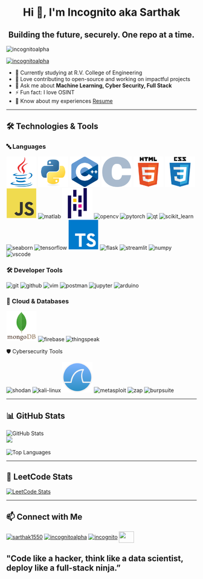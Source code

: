 <h1 align="center">Hi 👋, I'm Incognito aka Sarthak</h1>
<h2 align="center">Building the future, securely. One repo at a time.</h2>

<p align="left"> <img src="https://komarev.com/ghpvc/?username=incognitoalpha&label=Profile%20views&color=0e75b6&style=flat&theme=darkhub" alt="incognitoalpha" /> </p>

<p align="left"> <a href="https://github.com/ryo-ma/github-profile-trophy"><img src="https://github-profile-trophy.vercel.app/?username=incognitoalpha&theme=tokyonight" alt="incognitoalpha" /></a> </p>

- 🌱 Currently studying at R.V. College of Engineering 
- 🚀 Love contributing to open-source and working on impactful projects
- 💬 Ask me about **Machine Learning, Cyber Security, Full Stack**
- ⚡ Fun fact: I love OSINT
- 📄 Know about my experiences [Resume](https://drive.google.com/file/d/1IMQqvJB48oMUdW5FJs3GQhJuM277et_R/view?usp=sharing)
  
---

## 🛠️ Technologies & Tools

### 🔤 Languages  
<p align="left">
  <img src="https://raw.githubusercontent.com/devicons/devicon/master/icons/java/java-original.svg" alt="java" width="80" height="80"/>
  <img src="https://raw.githubusercontent.com/devicons/devicon/master/icons/python/python-original.svg" alt="python" width="80" height="80"/>
  <img src="https://raw.githubusercontent.com/devicons/devicon/master/icons/cplusplus/cplusplus-original.svg" alt="cplusplus" width="80" height="80"/>
  <img src="https://raw.githubusercontent.com/devicons/devicon/master/icons/c/c-original.svg" alt="c" width="80" height="80"/>
  <img src="https://raw.githubusercontent.com/devicons/devicon/master/icons/html5/html5-original-wordmark.svg" alt="html5" width="80" height="80"/>
  <img src="https://raw.githubusercontent.com/devicons/devicon/master/icons/css3/css3-original-wordmark.svg" alt="css3" width="80" height="80"/>
  <img src="https://raw.githubusercontent.com/devicons/devicon/master/icons/javascript/javascript-original.svg" alt="javascript" width = "80" height="80"/>
  <img src="https://upload.wikimedia.org/wikipedia/commons/2/21/Matlab_Logo.png" alt="matlab" width = "80" height="80"/>
  <img src="https://raw.githubusercontent.com/devicons/devicon/2ae2a900d2f041da66e950e4d48052658d850630/icons/pandas/pandas-original.svg" alt="pandas" width="80" height="80"/>
  <img src="https://www.vectorlogo.zone/logos/opencv/opencv-icon.svg" alt="opencv" width="80" height="80"/>
  <img src="https://www.vectorlogo.zone/logos/pytorch/pytorch-icon.svg" alt="pytorch" width="80" height="80"/> 
  <img src="https://upload.wikimedia.org/wikipedia/commons/0/0b/Qt_logo_2016.svg" alt="qt" width="80" height="80"/>
  <img src="https://upload.wikimedia.org/wikipedia/commons/0/05/Scikit_learn_logo_small.svg" alt="scikit_learn" width="80" height="80"/> 
  <img src="https://seaborn.pydata.org/_images/logo-mark-lightbg.svg" alt="seaborn" width="80" height="80"/> 
  <img src="https://www.vectorlogo.zone/logos/tensorflow/tensorflow-icon.svg" alt="tensorflow" width="80" height="80"/> 
  <img src="https://raw.githubusercontent.com/devicons/devicon/master/icons/typescript/typescript-original.svg" alt="typescript" width="80" height="80"/> </a>
  <img src="https://www.vectorlogo.zone/logos/palletsprojects_flask/palletsprojects_flask-icon.svg" alt="flask" width = "80" height="80"/>
  <img src="https://raw.githubusercontent.com/gilbarbara/logos/de2c1f96ff6e74ea7ea979b43202e8d4b863c655/logos/streamlit.svg" alt="streamlit" width = "80" height="80"/>
  <img src="https://github.com/detain/svg-logos/blob/master/svg/n/numpy.svg" alt="numpy" width = "80" height="80"/>
  <img src="https://github.com/benc-uk/icon-collection/blob/master/azure-docs/logo_vs-code.svg" alt="vscode" width = "80" height="80"/>
</p>

### 🛠 Developer Tools  
<p align="left">
  <img src="https://www.vectorlogo.zone/logos/git-scm/git-scm-icon.svg" alt="git" width = "80" height="80"/>
  <img src="https://www.vectorlogo.zone/logos/github/github-tile.svg" alt="github" width = "80" height="80"/>
  <img src="https://www.vectorlogo.zone/logos/vim/vim-icon.svg" alt="vim" width = "80" height="80"/>  
  <img src="https://www.vectorlogo.zone/logos/getpostman/getpostman-icon.svg" alt="postman" width = "80" height="80"/>
  <img src="https://www.vectorlogo.zone/logos/jupyter/jupyter-icon.svg" alt="jupyter" width = "80" height="80"/>
  <img src="https://cdn.worldvectorlogo.com/logos/arduino-1.svg" alt="arduino" width="80" height="80"/>  
</p>

### 💾 Cloud & Databases  
<p align="left">
  <img src="https://raw.githubusercontent.com/devicons/devicon/master/icons/mongodb/mongodb-original-wordmark.svg" alt="mongodb"  width = "80" height="80"/>
  <img src="https://www.vectorlogo.zone/logos/firebase/firebase-icon.svg" alt="firebase"width = "80" height="80"/>
  <img src="https://upload.wikimedia.org/wikipedia/commons/3/38/Thingspeak_logo_white.png" alt="thingspeak" width = "80" height="80"/>
</p>

🛡️ Cybersecurity Tools  
<p align="left">
  <img src="https://upload.wikimedia.org/wikipedia/commons/b/bf/Logo_of_Shodan.svg" alt="shodan" width = "80" height="80"/>
  <img src="https://github.com/PapirusDevelopmentTeam/papirus-icon-theme/blob/master/Papirus/64x64/apps/distributor-logo-kali-linux.svg" alt="kali-linux" width = "80" height="80"/>
  <img src="https://github.com/keeferrourke/la-capitaine-icon-theme/blob/master/apps/scalable/wireshark-alt.svg" alt="wireshark" width = "80" height="80"/>
  <img src="https://github.com/vinceliuice/Fluent-icon-theme/blob/master/src/scalable/apps/metasploit.svg" alt="metasploit" width = "80" height="80"/>
  <img src="https://github.com/PapirusDevelopmentTeam/papirus-icon-theme/blob/master/Papirus/64x64/apps/zaproxy.svg" alt="zap" width = "80" height="80"/>
  <img src="https://github.com/vinceliuice/Fluent-icon-theme/blob/master/src/scalable/apps/burp.svg" alt="burpsuite" width = "80" height="80"/>
</p> 

---

## 📊 GitHub Stats

![GitHub Stats](https://github-readme-stats.vercel.app/api?username=incognitoalpha&show_icons=true&theme=tokyonight)</br>
![](https://nirzak-streak-stats.vercel.app/?user=incognitoalpha&theme=tokyonight&hide_border=false)</br>
<!---![](https://github-readme-stats.vercel.app/api/top-langs/?username=incognitoalpha&theme=tokyonight&hide_border=false&include_all_commits=true&count_private=false&layout=compact)</br> --->
![Top Languages](https://github-readme-stats.vercel.app/api/top-langs/?username=incognitoalpha&layout=compact&theme=tokyonight)

---

## 🧠 LeetCode Stats

[![LeetCode Stats](https://leetcard.jacoblin.cool/incognitoalpha?theme=dracula&font=JetBrains%20Mono&theme=tokyonight)](https://leetcode.com/incognitoalpha/)

---

## 📫 Connect with Me

<p align="left">
  <a href="https://linkedin.com/in/sarthak1550" target="blank"><img align="center" src="https://raw.githubusercontent.com/rahuldkjain/github-profile-readme-generator/master/src/images/icons/Social/linked-in-alt.svg" alt="sarthak1550" height="30" width="40" /></a>
<a href="https://kaggle.com/incognitoalpha" target="blank"><img align="center" src="https://raw.githubusercontent.com/rahuldkjain/github-profile-readme-generator/master/src/images/icons/Social/kaggle.svg" alt="incognitoalpha" height="30" width="40" /></a>
<a href="https://www.leetcode.com/incognito" target="blank"><img align="center" src="https://raw.githubusercontent.com/rahuldkjain/github-profile-readme-generator/master/src/images/icons/Social/leet-code.svg" alt="incognito" height="30" width="40" /></a>
<a href="mailto:sarthaklakhotia.1550@gmail.com"><img align="center" src="https://www.vectorlogo.zone/logos/gmail/gmail-icon.svg" height="30" width="40" /></a>
</p>

## "Code like a hacker, think like a data scientist, deploy like a full-stack ninja.”
